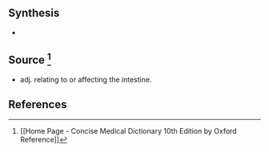 ## Synthesis
- 
## Source [^1]
- adj. relating to or affecting the intestine.
## References

[^1]: [[Home Page - Concise Medical Dictionary 10th Edition by Oxford Reference]]